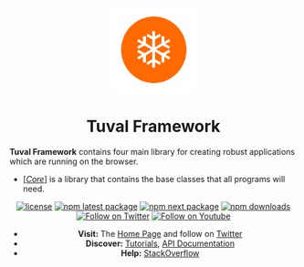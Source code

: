 <!-- markdownlint-disable-next-line -->
<p align="center">
  <a href="http://tuvalframework.com/" rel="noopener" target="_blank"><img width="150" src="https://github.com/tuvalframework/framework/raw/main/logo-194x194.png" alt="Tuval logo"></a>
</p>

<h1 align="center">Tuval Framework</h1>

**Tuval Framework** contains four main library for creating robust applications which are running on the browser.

- [[_Core_]](https://github.com/tuvalframework/framework/tree/main/core/) is a library that contains the base classes that all programs will need.


<div align="center">

[![license](https://img.shields.io/badge/license-MIT-blue.svg)](https://github.com/tuvalframework/framework/blob/main/LICENSE)
[![npm latest package](https://img.shields.io/npm/v/@tuval/core/latest.svg)](https://www.npmjs.com/package/@tuval/core)
[![npm next package](https://img.shields.io/npm/v/@tuval/core/next.svg)](https://www.npmjs.com/package/@tuval/core)
[![npm downloads](https://img.shields.io/npm/dm/@tuval/core.svg)](https://www.npmjs.com/package/@tuval/core)
[![Follow on Twitter](https://img.shields.io/twitter/follow/tuvalframework.svg?label=follow+tuvalframework)](https://twitter.com/tuvalframework)
[![Follow on Youtube](https://img.shields.io/youtube/channel/views/UCIvOMAYBuLllvPIJp0o-opQ?style=social)](https://www.youtube.com/channel/UCIvOMAYBuLllvPIJp0o-opQ)

- **Visit:** The [Home Page](http://tuvalframework.com/) and follow on [Twitter](https://twitter.com/tuvalframework)
- **Discover:** [Tutorials](http://tuvalframework.com/docs/intro), [API Documentation](http://tuvalframework.com/docs/category/core-library)
- **Help:** [StackOverflow](http://stackoverflow.com/questions/tagged/tuvalframework)
